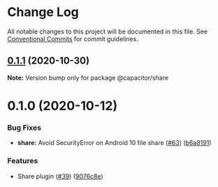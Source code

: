 # Change Log

All notable changes to this project will be documented in this file.
See [Conventional Commits](https://conventionalcommits.org) for commit guidelines.

## [0.1.1](https://github.com/ionic-team/capacitor-plugins/compare/@capacitor/share@0.1.0...@capacitor/share@0.1.1) (2020-10-30)

**Note:** Version bump only for package @capacitor/share





# 0.1.0 (2020-10-12)


### Bug Fixes

* **share:** Avoid SecurityError on Android 10 file share ([#63](https://github.com/ionic-team/capacitor-plugins/issues/63)) ([b6a8191](https://github.com/ionic-team/capacitor-plugins/commit/b6a819115c84fe533a97bad9f8784499c492ddcd))


### Features

* Share plugin ([#39](https://github.com/ionic-team/capacitor-plugins/issues/39)) ([9076c8e](https://github.com/ionic-team/capacitor-plugins/commit/9076c8e6b83b80514d23c809035fd7579b2e607a))
